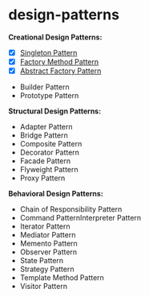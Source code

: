 # design-patterns
 
**Creational Design Patterns:**
- [x] [Singleton Pattern](https://github.com/ozlematayy/design-patterns/blob/main/singleton.md)
- [x] [Factory Method Pattern](https://github.com/KardelRuveyda/dotnet-yuzuncuyil-egitim-notlari/blob/master/ben-kimim.md)
- [x] [Abstract Factory Pattern](https://github.com/ozlematayy/design-patterns/blob/main/factory-method.md)
- Builder Pattern
- Prototype Pattern


**Structural Design Patterns:**
- Adapter Pattern
- Bridge Pattern
- Composite Pattern
- Decorator Pattern
- Facade Pattern
- Flyweight Pattern
- Proxy Pattern


**Behavioral Design Patterns:**
- Chain of Responsibility Pattern
- Command PatternInterpreter Pattern
- Iterator Pattern
- Mediator Pattern
- Memento Pattern
- Observer Pattern
- State Pattern
- Strategy Pattern
- Template Method Pattern
- Visitor Pattern
